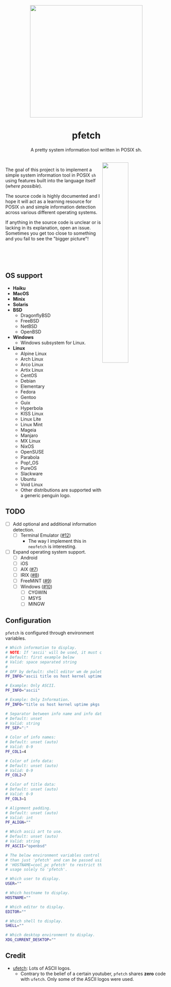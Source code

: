 <p align="center"><img src="https://user-images.githubusercontent.com/6799467/65944518-68834d80-e421-11e9-9b14-6ca26a16108a.png" width="350px"></p>
<h1 align="center">pfetch</h1>
<p align="center">A pretty system information tool written in POSIX sh.</p><br>

<img src="https://user-images.githubusercontent.com/6799467/65945384-5bfff480-e423-11e9-863e-4e7cf16eb648.png" width="40%" align="right">

The goal of this project is to implement a simple system
information tool in POSIX `sh` using features built into
the language itself (*where possible*).

The source code is highly documented and I hope it will
act as a learning resource for POSIX `sh` and simple
information detection across various different operating
systems.

If anything in the source code is unclear or is lacking
in its explanation, open an issue. Sometimes you get too
close to something and you fail to see the "bigger
picture"!

<br>
<br>
<br>

## OS support

- **Haiku**
- **MacOS**
- **Minix**
- **Solaris**
- **BSD**
    - DragonflyBSD
    - FreeBSD
    - NetBSD
    - OpenBSD
- **Windows**
    - Windows subsystem for Linux.
- **Linux**
    - Alpine Linux
    - Arch Linux
    - Arco Linux
    - Artix Linux
    - CentOS
    - Debian
    - Elementary
    - Fedora
    - Gentoo
    - Guix
    - Hyperbola
    - KISS Linux
    - Linux Lite
    - Linux Mint
    - Mageia
    - Manjaro
    - MX Linux
    - NixOS
    - OpenSUSE
    - Parabola
    - Pop!\_OS
    - PureOS
    - Slackware
    - Ubuntu
    - Void Linux
    - Other distributions are supported with a generic penguin logo.

## TODO

- [ ] Add optional and additional information detection.
    - [ ] Terminal Emulator ([#12](https://github.com/dylanaraps/pfetch/pull/12))
        - The way I implement this in `neofetch` is interesting.
- [ ] Expand operating system support.
    - [ ] Android
    - [ ] iOS
    - [ ] AIX ([#7](https://github.com/dylanaraps/pfetch/issues/7))
    - [ ] IRIX ([#8](https://github.com/dylanaraps/pfetch/issues/8))
    - [ ] FreeMiNT ([#9](https://github.com/dylanaraps/pfetch/issues/9))
    - [ ] Windows ([#10](https://github.com/dylanaraps/pfetch/issues/10))
        - [ ] CYGWIN
        - [ ] MSYS
        - [ ] MINGW

## Configuration

`pfetch` is configured through environment variables.

```sh
# Which information to display.
# NOTE: If 'ascii' will be used, it must come first.
# Default: first example below
# Valid: space separated string
#
# OFF by default: shell editor wm de palette
PF_INFO="ascii title os host kernel uptime pkgs memory"

# Example: Only ASCII.
PF_INFO="ascii"

# Example: Only Information.
PF_INFO="title os host kernel uptime pkgs memory"

# Separator between info name and info data.
# Default: unset
# Valid: string
PF_SEP=":"

# Color of info names:
# Default: unset (auto)
# Valid: 0-9
PF_COL1=4

# Color of info data:
# Default: unset (auto)
# Valid: 0-9
PF_COL2=7

# Color of title data:
# Default: unset (auto)
# Valid: 0-9
PF_COL3=1

# Alignment padding.
# Default: unset (auto)
# Valid: int
PF_ALIGN=""

# Which ascii art to use.
# Default: unset (auto)
# Valid: string
PF_ASCII="openbsd"

# The below environment variables control more
# than just 'pfetch' and can be passed using
# 'HOSTNAME=cool_pc pfetch' to restrict their
# usage solely to 'pfetch'.

# Which user to display.
USER=""

# Which hostname to display.
HOSTNAME=""

# Which editor to display.
EDITOR=""

# Which shell to display.
SHELL=""

# Which desktop environment to display.
XDG_CURRENT_DESKTOP=""
```

## Credit

- [ufetch](https://gitlab.com/jschx/ufetch): Lots of ASCII logos.
    - Contrary to the belief of a certain youtuber, `pfetch` shares **zero** code with `ufetch`. Only some of the ASCII logos were used.
